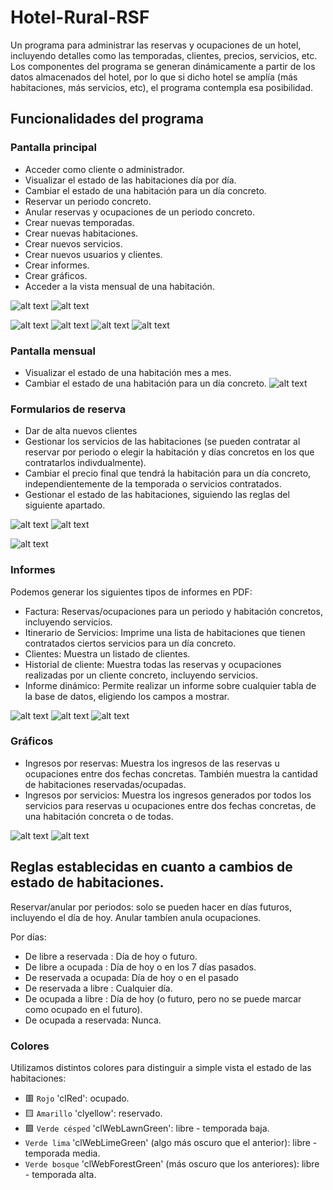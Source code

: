 # Hotel-Rural-RSF

Un programa para administrar las reservas y ocupaciones de un hotel, incluyendo detalles como las temporadas, clientes, precios, servicios, etc. Los componentes del programa
se generan dinámicamente a partir de los datos almacenados del hotel, por lo que si dicho hotel se amplía (más habitaciones, más servicios, etc), el programa contempla esa 
posibilidad.


<h2>Funcionalidades del programa</h2>

<h3>Pantalla principal</h3>

- Acceder como cliente o administrador.
- Visualizar el estado de las habitaciones día por día.
- Cambiar el estado de una habitación para un día concreto.
- Reservar un periodo concreto.
- Anular reservas y ocupaciones de un periodo concreto.
- Crear nuevas temporadas.
- Crear nuevas habitaciones.
- Crear nuevos servicios.
- Crear nuevos usuarios y clientes.
- Crear informes.
- Crear gráficos.
- Acceder a la vista mensual de una habitación.

![alt text](https://github.com/RafaelSuarezFranco/Hotel-Rural-RSF/blob/main/Capturas%20hotel/login.png)
![alt text](https://github.com/RafaelSuarezFranco/Hotel-Rural-RSF/blob/main/Capturas%20hotel/principal.png)

![alt text](https://github.com/RafaelSuarezFranco/Hotel-Rural-RSF/blob/main/Capturas%20hotel/nuevahabitacion.png) ![alt text](https://github.com/RafaelSuarezFranco/Hotel-Rural-RSF/blob/main/Capturas%20hotel/creartemporada.png)
![alt text](https://github.com/RafaelSuarezFranco/Hotel-Rural-RSF/blob/main/Capturas%20hotel/altaservicio.png)
![alt text](https://github.com/RafaelSuarezFranco/Hotel-Rural-RSF/blob/main/Capturas%20hotel/altausuario.png)
<h3>Pantalla mensual</h3>

- Visualizar el estado de una habitación mes a mes.
- Cambiar el estado de una habitación para un día concreto.
![alt text](https://github.com/RafaelSuarezFranco/Hotel-Rural-RSF/blob/main/Capturas%20hotel/pantallames.png)

<h3>Formularios de reserva</h3>

- Dar de alta nuevos clientes
- Gestionar los servicios de las habitaciones (se pueden contratar al reservar por periodo o elegir la habitación y días concretos en los que contratarlos indivdualmente).
- Cambiar el precio final que tendrá la habitación para un día concreto, independientemente de la temporada o servicios contratados.
- Gestionar el estado de las habitaciones, siguiendo las reglas del siguiente apartado.

![alt text](https://github.com/RafaelSuarezFranco/Hotel-Rural-RSF/blob/main/Capturas%20hotel/formulariodiario.png) ![alt text](https://github.com/RafaelSuarezFranco/Hotel-Rural-RSF/blob/main/Capturas%20hotel/formularioperiodo.png)

![alt text](https://github.com/RafaelSuarezFranco/Hotel-Rural-RSF/blob/main/Capturas%20hotel/altacliente.png)

<h3>Informes</h3>

Podemos generar los siguientes tipos de informes en PDF:
- Factura: Reservas/ocupaciones para un periodo y habitación concretos, incluyendo servicios.
- Itinerario de Servicios: Imprime una lista de habitaciones que tienen contratados ciertos servicios para un día concreto.
- Clientes: Muestra un listado de clientes.
- Historial de cliente: Muestra todas las reservas y ocupaciones realizadas por un cliente concreto, incluyendo servicios.
- Informe dinámico: Permite realizar un informe sobre cualquier tabla de la base de datos, eligiendo los campos a mostrar.

![alt text](https://github.com/RafaelSuarezFranco/Hotel-Rural-RSF/blob/main/Capturas%20hotel/facturaparametros.png)
![alt text](https://github.com/RafaelSuarezFranco/Hotel-Rural-RSF/blob/main/Capturas%20hotel/factura.png)
![alt text](https://github.com/RafaelSuarezFranco/Hotel-Rural-RSF/blob/main/Capturas%20hotel/itinerario.png)

<h3>Gráficos</h3>

- Ingresos por reservas: Muestra los ingresos de las reservas u ocupaciones entre dos fechas concretas. También muestra la cantidad de habitaciones reservadas/ocupadas.
- Ingresos por servicios: Muestra los ingresos generados por todos los servicios para reservas u ocupaciones entre dos fechas concretas, de una habitación concreta o de todas.

![alt text](https://github.com/RafaelSuarezFranco/Hotel-Rural-RSF/blob/main/Capturas%20hotel/graficoreservas.png)
![alt text](https://github.com/RafaelSuarezFranco/Hotel-Rural-RSF/blob/main/Capturas%20hotel/graficoservicios.png)

<h2>Reglas establecidas en cuanto a cambios de estado de habitaciones.</h2>

Reservar/anular por periodos: solo se pueden hacer en días futuros, incluyendo el día de hoy. Anular tambíen anula ocupaciones.

Por días:
- De libre a reservada : Día de hoy o futuro.
- De libre a ocupada : Día de hoy o en los 7 días pasados.
- De reservada a ocupada: Día de hoy o en el pasado
- De reservada a libre : Cualquier día.
- De ocupada a libre : Día de hoy (o futuro, pero no se puede marcar como ocupado en el futuro).
- De ocupada a reservada: Nunca.

<h3>Colores</h3>

Utilizamos distintos colores para distinguir a simple vista el estado de las habitaciones:

- 🟥 `Rojo` 'clRed': ocupado.
- 🟨 `Amarillo` 'clyellow': reservado.
- 🟩 `Verde césped` 'clWebLawnGreen': libre - temporada baja.
- `Verde lima` 'clWebLimeGreen' (algo más oscuro que el anterior): libre - temporada media.
- `Verde bosque` 'clWebForestGreen' (más oscuro que los anteriores): libre - temporada alta.

